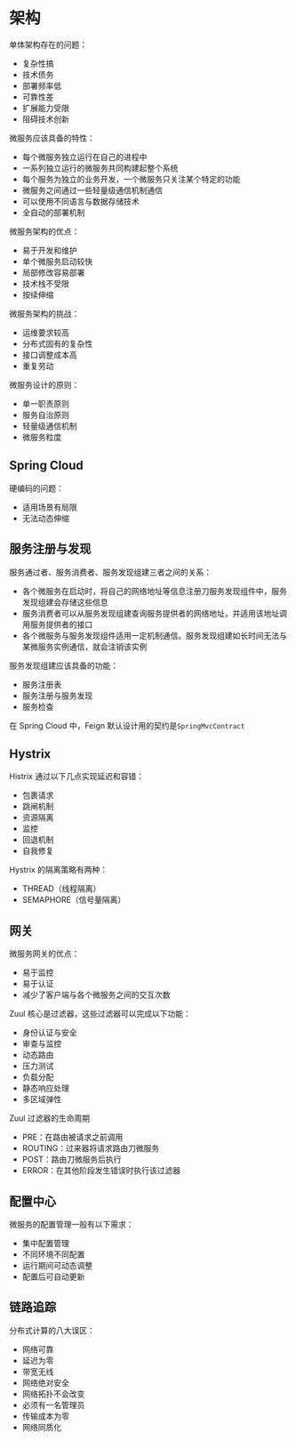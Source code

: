 # 架构

单体架构存在的问题：

- 复杂性搞
- 技术债务
- 部署频率低
- 可靠性差
- 扩展能力受限
- 阻碍技术创新

微服务应该具备的特性：

- 每个微服务独立运行在自己的进程中
- 一系列独立运行的微服务共同构建起整个系统
- 每个服务为独立的业务开发，一个微服务只关注某个特定的功能
- 微服务之间通过一些轻量级通信机制通信
- 可以使用不同语言与数据存储技术
- 全自动的部署机制

微服务架构的优点：

- 易于开发和维护
- 单个微服务启动较快
- 局部修改容易部署
- 技术栈不受限
- 按续伸缩

微服务架构的挑战：

- 运维要求较高
- 分布式固有的复杂性
- 接口调整成本高
- 重复劳动

微服务设计的原则：

- 单一职责原则
- 服务自治原则
- 轻量级通信机制
- 微服务粒度

## Spring Cloud

硬编码的问题：

- 适用场景有局限
- 无法动态伸缩

## 服务注册与发现

服务通过者、服务消费者、服务发现组建三者之间的关系：

- 各个微服务在启动时，将自己的网络地址等信息注册刀服务发现组件中，服务发现组建会存储这些信息
- 服务消费者可以从服务发现组建查询服务提供者的网络地址，并适用该地址调用服务提供者的接口
- 各个微服务与服务发现组件适用一定机制通信。服务发现组建如长时间无法与某微服务实例通信，就会注销该实例

服务发现组建应该具备的功能：

- 服务注册表
- 服务注册与服务发现
- 服务检查

在 Spring Cloud 中，Feign 默认设计用的契约是`SpringMvcContract`

## Hystrix

Histrix 通过以下几点实现延迟和容错：

- 包裹请求
- 跳闸机制
- 资源隔离
- 监控
- 回退机制
- 自我修复

Hystrix 的隔离策略有两种：

- THREAD（线程隔离）
- SEMAPHORE（信号量隔离）

## 网关

微服务网关的优点：

- 易于监控
- 易于认证
- 减少了客户端与各个微服务之间的交互次数

Zuul 核心是过滤器，这些过滤器可以完成以下功能：

- 身份认证与安全
- 审查与监控
- 动态路由
- 压力测试
- 负载分配
- 静态响应处理
- 多区域弹性

Zuul 过滤器的生命周期

- PRE：在路由被请求之前调用
- ROUTING：过来器将请求路由刀微服务
- POST：路由刀微服务后执行
- ERROR：在其他阶段发生错误时执行该过滤器

## 配置中心

微服务的配置管理一般有以下需求：

- 集中配置管理
- 不同环境不同配置
- 运行期间可动态调整
- 配置后可自动更新

## 链路追踪

分布式计算的八大误区：

- 网络可靠
- 延迟为零
- 带宽无线
- 网络绝对安全
- 网络拓扑不会改变
- 必须有一名管理员
- 传输成本为零
- 网络同质化